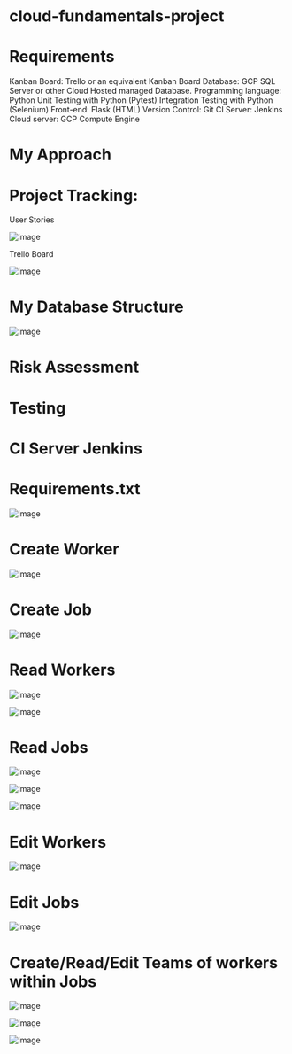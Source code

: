 # cloud-fundamentals-project

# Requirements

Kanban Board: Trello or an equivalent Kanban Board
Database: GCP SQL Server or other Cloud Hosted managed Database.
Programming language: Python
Unit Testing with Python (Pytest)
Integration Testing with Python (Selenium)
Front-end: Flask (HTML)
Version Control: Git
CI Server: Jenkins
Cloud server: GCP Compute Engine

# My Approach

# Project Tracking:
User Stories

![image](https://user-images.githubusercontent.com/80106830/111926916-a86f4200-8aa6-11eb-9e6c-55651897a1ae.png)

Trello Board


![image](https://user-images.githubusercontent.com/80106830/111927254-094b4a00-8aa8-11eb-9473-5ed353b17fc0.png)



# My Database Structure
![image](https://user-images.githubusercontent.com/80106830/111926724-eb7ce580-8aa5-11eb-9e53-53d2d29e7707.png)


# Risk Assessment

# Testing

# CI Server Jenkins






# Requirements.txt
![image](https://user-images.githubusercontent.com/80106830/111922721-3b9e7c80-8a93-11eb-9c49-09774ff570da.png)



# Create Worker
![image](https://user-images.githubusercontent.com/80106830/111923142-99cc5f00-8a95-11eb-8445-de80df4416ad.png)



# Create Job
![image](https://user-images.githubusercontent.com/80106830/111923160-c08a9580-8a95-11eb-9775-86654a1de5c7.png)



# Read Workers
![image](https://user-images.githubusercontent.com/80106830/111923648-1102f280-8a98-11eb-88dd-d817b4825be6.png)

![image](https://user-images.githubusercontent.com/80106830/111923668-24ae5900-8a98-11eb-843c-c4fc0feaeecc.png)



# Read Jobs 
![image](https://user-images.githubusercontent.com/80106830/111923713-5f17f600-8a98-11eb-9b43-650265bef0c5.png)

![image](https://user-images.githubusercontent.com/80106830/111923729-6fc86c00-8a98-11eb-9644-1608806b590c.png)

![image](https://user-images.githubusercontent.com/80106830/111923749-8a024a00-8a98-11eb-8dc6-5d39af4bac2d.png)



# Edit Workers
![image](https://user-images.githubusercontent.com/80106830/111923772-af8f5380-8a98-11eb-81fd-a405eefa8df5.png)



# Edit Jobs
![image](https://user-images.githubusercontent.com/80106830/111923796-cb92f500-8a98-11eb-9c98-85c87a35c7b8.png)



# Create/Read/Edit Teams of workers within Jobs
![image](https://user-images.githubusercontent.com/80106830/111923809-e36a7900-8a98-11eb-9e09-1714f45bff0f.png)

![image](https://user-images.githubusercontent.com/80106830/111924248-6c82af80-8a9b-11eb-8462-35653c5c8fe4.png)

![image](https://user-images.githubusercontent.com/80106830/111923924-9f2ba880-8a99-11eb-8068-3588c8390975.png)


# 


 
